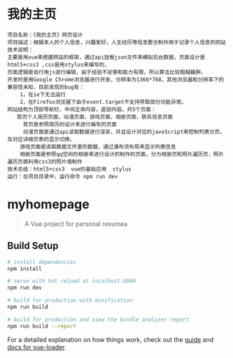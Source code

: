 # 我的主页
```
项目名称：《我的主页》网页设计
项目描述：根据本人的个人信息，兴趣爱好，人生经历等信息整合制作用于记录个人信息的网站
技术说明：
主要是用vue来搭建网站的框架，通过api挂载json文件来模拟后台数据，页面设计是html5+css3 ,css是用stylus来编写的，
页面逻辑是自行用js进行编辑，由于经验不足够和能力有限，所以算法比较粗糙臃肿。
开发时是用Google Chrome浏览器进行开发，分辨率为1366*768，其他浏览器和分辨率下的兼容性未知，目前发现的bug有：
    1，在ie下无法运行
    2，在Firefox浏览器下由于event.target不支持导致部分功能异常。
网站结构为顶部导航栏，中间主体内容，底部内容。共5个页面：
   首页个人简历页面，动漫页面，游戏页面，相册页面，联系信息页面
	 首页是参照简历的设计来进行编写的页面
	 动漫页面是通过api读取数据进行渲染，并且设计对应的javeScript来控制列表分页，及对应详细页表的显示切换。
	游戏页面是读取数据文件里的数据，通过瀑布流布局来显示列表信息
	相册页面是参照qq空间的相册来进行设计的制作的页面，分为相册页和照片遍历页，照片遍历页面利用css3的照片墙制作
技术总结：html5+css3  vue的基础应用  stylus
运行：在项目目录中，运行命令 npm run dev

```

# myhomepage

> A Vue project for personal resumea

## Build Setup

``` bash
# install dependencies
npm install

# serve with hot reload at localhost:8080
npm run dev

# build for production with minification
npm run build

# build for production and view the bundle analyzer report
npm run build --report
```

For a detailed explanation on how things work, check out the [guide](http://vuejs-templates.github.io/webpack/) and [docs for vue-loader](http://vuejs.github.io/vue-loader).



